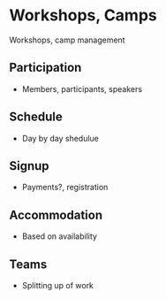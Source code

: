 # Workshops, Camps
Workshops, camp management
## Participation
- Members, participants, speakers
## Schedule
- Day by day shedulue
## Signup
- Payments?, registration
## Accommodation
- Based on availability
## Teams
- Splitting up of work

